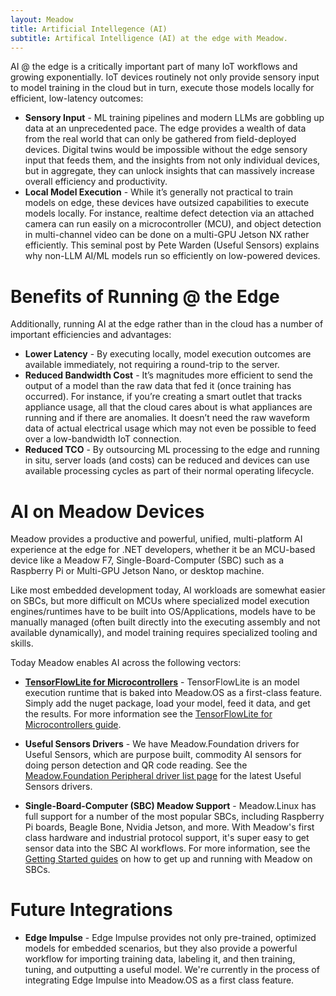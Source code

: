 ```yaml
---
layout: Meadow
title: Artificial Intellegence (AI)
subtitle: Artifical Intelligence (AI) at the edge with Meadow.
---
```


AI @ the edge is a critically important part of many IoT workflows and growing exponentially. IoT devices routinely not only provide sensory input to model training in the cloud but in turn, execute those models locally for efficient, low-latency outcomes:

* **Sensory Input** - ML training pipelines and modern LLMs are gobbling up data at an unprecedented pace. The edge provides a wealth of data from the real world that can only be gathered from field-deployed devices. Digital twins would be impossible without the edge sensory input that feeds them, and the insights from not only individual devices, but in aggregate, they can unlock insights that can massively increase overall efficiency and productivity.
* **Local Model Execution** - While it’s generally not practical to train models on edge, these devices have outsized capabilities to execute models locally. For instance, realtime defect detection via an attached camera can run easily on a microcontroller (MCU), and object detection in multi-channel video can be done on a multi-GPU Jetson NX rather efficiently. This seminal post by Pete Warden (Useful Sensors) explains why non-LLM AI/ML models run so efficiently on low-powered devices.

# Benefits of Running @ the Edge

Additionally, running AI at the edge rather than in the cloud has a number of important efficiencies and advantages:
* **Lower Latency** - By executing locally, model execution outcomes are available immediately, not requiring a round-trip to the server.
* **Reduced Bandwidth Cost** - It’s magnitudes more efficient to send the output of a model than the raw data that fed it (once training has occurred). For instance, if you’re creating a smart outlet that tracks appliance usage, all that the cloud cares about is what appliances are running and if there are anomalies. It doesn’t need the raw waveform data of actual electrical usage which may not even be possible to feed over a low-bandwidth IoT connection.
* **Reduced TCO** - By outsourcing ML processing to the edge and running in situ, server loads (and costs) can be reduced and devices can use available processing cycles as part of their normal operating lifecycle.

# AI on Meadow Devices

Meadow provides a productive and powerful, unified, multi-platform AI experience at the edge for .NET developers, whether it be an MCU-based device like a Meadow F7, Single-Board-Computer (SBC) such as a Raspberry Pi or Multi-GPU Jetson Nano, or desktop machine.

Like most embedded development today, AI workloads are somewhat easier on SBCs, but more difficult on MCUs where specialized model execution engines/runtimes have to be built into OS/Applications, models have to be manually managed (often built directly into the executing assembly and not available dynamically), and model training requires specialized tooling and skills.

Today Meadow enables AI across the following vectors:

* **[TensorFlowLite for Microcontrollers](/Meadow/Meadow.Foundation/Libraries_and_Frameworks/TensorFlowLite/)** - TensorFlowLite is an model execution runtime that is baked into Meadow.OS as a first-class feature. Simply add the nuget package, load your model, feed it data, and get the results. For more information see the [TensorFlowLite for Microcontrollers guide](/Meadow/Meadow.Foundation/Libraries_and_Frameworks/TensorFlowLite/).

* **Useful Sensors Drivers** - We have Meadow.Foundation drivers for Useful Sensors, which are purpose built, commodity AI sensors for doing person detection and QR code reading. See the [Meadow.Foundation Peripheral driver list page](/Meadow/Meadow.Foundation/Peripherals/) for the latest Useful Sensors drivers.

* **Single-Board-Computer (SBC) Meadow Support** - Meadow.Linux has full support for a number of the most popular SBCs, including Raspberry Pi boards, Beagle Bone, Nvidia Jetson, and more. With Meadow's first class hardware and industrial protocol support, it's super easy to get sensor data into the SBC AI workflows. For more information, see the [Getting Started guides](/Getting_Started/) on how to get up and running with Meadow on SBCs.

# Future Integrations

* **Edge Impulse** - Edge Impulse provides not only pre-trained, optimized models for embedded scenarios, but they also provide a powerful workflow for importing training data, labeling it, and then training, tuning, and outputting a useful model. We're currently in the process of integrating Edge Impulse into Meadow.OS as a first class feature.